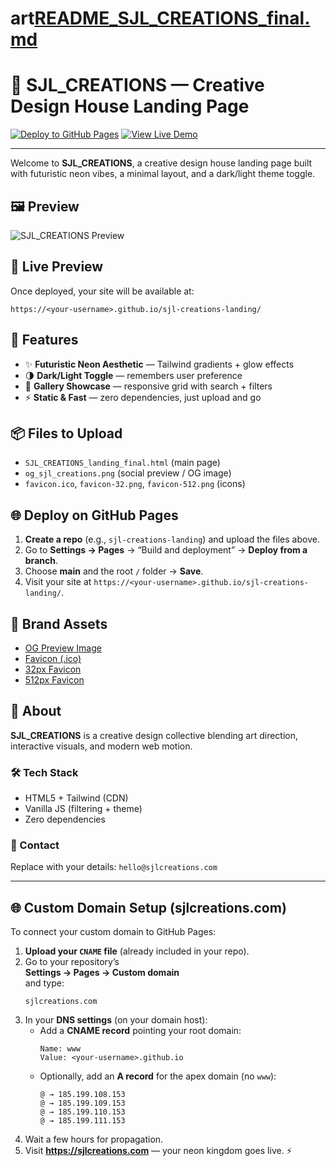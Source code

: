 # art[README_SJL_CREATIONS_final.md](https://github.com/user-attachments/files/23251121/README_SJL_CREATIONS_final.md)
# 🌌 SJL_CREATIONS — Creative Design House Landing Page

[![Deploy to GitHub Pages](https://img.shields.io/badge/Deploy-GitHub_Pages-9b5cff?logo=github)](https://github.com/settings/pages)
[![View Live Demo](https://img.shields.io/badge/Live-Demo-blueviolet?logo=github)](https://<your-username>.github.io/sjl-creations-landing/)

---

Welcome to **SJL_CREATIONS**, a creative design house landing page built with futuristic neon vibes, a minimal layout, and a dark/light theme toggle.

## 🖼️ Preview
![SJL_CREATIONS Preview](og_sjl_creations.png)

## 🚀 Live Preview
Once deployed, your site will be available at:
```
https://<your-username>.github.io/sjl-creations-landing/
```

## 🧩 Features
- ✨ **Futuristic Neon Aesthetic** — Tailwind gradients + glow effects
- 🌗 **Dark/Light Toggle** — remembers user preference
- 🎨 **Gallery Showcase** — responsive grid with search + filters
- ⚡ **Static & Fast** — zero dependencies, just upload and go

## 📦 Files to Upload
- `SJL_CREATIONS_landing_final.html` (main page)
- `og_sjl_creations.png` (social preview / OG image)
- `favicon.ico`, `favicon-32.png`, `favicon-512.png` (icons)

## 🌐 Deploy on GitHub Pages
1. **Create a repo** (e.g., `sjl-creations-landing`) and upload the files above.
2. Go to **Settings → Pages** → “Build and deployment” → **Deploy from a branch**.
3. Choose **main** and the root `/` folder → **Save**.
4. Visit your site at `https://<your-username>.github.io/sjl-creations-landing/`.

## 🪩 Brand Assets
- [OG Preview Image](og_sjl_creations.png)
- [Favicon (.ico)](favicon.ico)
- [32px Favicon](favicon-32.png)
- [512px Favicon](favicon-512.png)

## 🧠 About
**SJL_CREATIONS** is a creative design collective blending art direction, interactive visuals, and modern web motion.

### 🛠️ Tech Stack
- HTML5 + Tailwind (CDN)
- Vanilla JS (filtering + theme)
- Zero dependencies

### 📧 Contact
Replace with your details: `hello@sjlcreations.com`


---

## 🌐 Custom Domain Setup (sjlcreations.com)

To connect your custom domain to GitHub Pages:

1. **Upload your `CNAME` file** (already included in your repo).
2. Go to your repository’s  
   **Settings → Pages → Custom domain**  
   and type:  
   ```
   sjlcreations.com
   ```
3. In your **DNS settings** (on your domain host):
   - Add a **CNAME record** pointing your root domain:  
     ```
     Name: www
     Value: <your-username>.github.io
     ```
   - Optionally, add an **A record** for the apex domain (no `www`):  
     ```
     @ → 185.199.108.153
     @ → 185.199.109.153
     @ → 185.199.110.153
     @ → 185.199.111.153
     ```
4. Wait a few hours for propagation.
5. Visit **https://sjlcreations.com** — your neon kingdom goes live. ⚡
